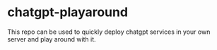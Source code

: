 # chatgpt-playaround
This repo can be used to quickly deploy chatgpt services in your own server and play around with it.
